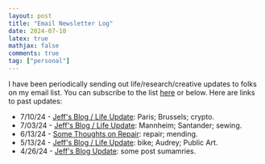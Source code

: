 ```yaml
---
layout: post
title: "Email Newsletter Log"
date: 2024-07-10
latex: true
mathjax: false
comments: true
tag: ["personal"]
---
```


I have been periodically sending out life/research/creative updates to folks on my email list. You can subscribe to the list [here](https://jeffreyfossett.com/subscribe/) or below. Here are links to past updates: 

* 7/10/24 - [Jeff's Blog / Life Update](https://mailchi.mp/7792031430e7/jeffs-bloglife-update-may-13-15277): Paris; Brussels; crypto.
* 7/03/24 - [Jeff's Blog / Life Update](https://us22.campaign-archive.com/?u=8f1642304d50d1f9684f84baf&id=7cba86be3d): Mannheim; Santander; sewing.
* 6/13/24 - [Some Thoughts on Repair](https://us22.campaign-archive.com/?u=8f1642304d50d1f9684f84baf&id=32b2da696e): repair; mending. 
* 5/13/24 - [Jeff's Blog / Life Update](https://us22.campaign-archive.com/?u=8f1642304d50d1f9684f84baf&id=a9c0b79bb8): bike; Audrey; Public Art. 
* 4/26/24 - [Jeff's Blog Update](https://us22.campaign-archive.com/?u=8f1642304d50d1f9684f84baf&id=e2f276cf87): some post sumamries. 